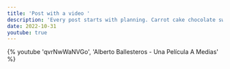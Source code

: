 ```yaml
---
title: 'Post with a video '
description: 'Every post starts with planning. Carrot cake chocolate sweet bear claw sesame snaps. Muffin cheesecake cotton candy lollipop bonbon oat cake chocolate bar. Chocolate bar gummi bears wafer.'
date: 2022-10-31
youtube: true
---
```


{% youtube 'qvrNwWaNVGo', 'Alberto Ballesteros - Una Película A Medias' %}

